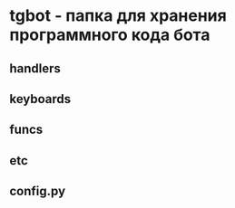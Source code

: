 # tgbot - папка для хранения **программного кода бота**
## handlers
## keyboards
## funcs
## etc
## config.py
